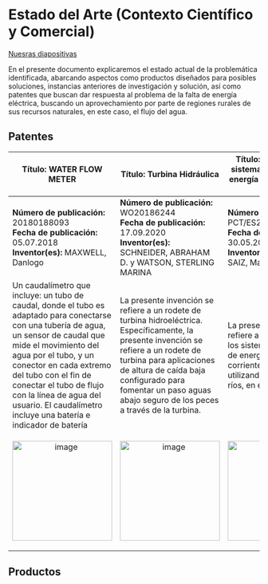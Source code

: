 # Estado del Arte (Contexto Científico y Comercial)
[Nuesras diapositivas](https://www.canva.com/design/DAF6SrnlzLM/xStsHggODRruddg9Wi7z1g/edit)

En el presente documento explicaremos el estado actual de la problemática identificada, abarcando aspectos como productos diseñados para posibles soluciones, instancias anteriores de investigación y solución, así como patentes que buscan dar respuesta al problema de la falta de energía eléctrica, buscando un aprovechamiento por parte de regiones rurales de sus recursos naturales, en este caso, el flujo del agua.


## Patentes

| **Título:** WATER FLOW METER | **Título:** Turbina Hidráulica | **Título:** Mejoras en los sistemas captadores de energía de las corrientes fluídicas |
| ------------------------------ | ------------------------------ | ----------------------------------------------- |
| **Número de publicación:** 20180188093<br>**Fecha de publicación:** 05.07.2018<br>**Inventor(es):** MAXWELL, Danlogo | **Número de publicación:** WO20186244 <br>**Fecha de publicación:** 17.09.2020<br>**Inventor(es):** SCHNEIDER, ABRAHAM D. y WATSON, STERLING MARINA | **Número de publicación:** PCT/ES2023/000011 <br>**Fecha de publicación:** 30.05.2023<br>**Inventor(es):** MUÑOZ SAIZ, Manuel |
| Un caudalímetro que incluye: un tubo de caudal, donde el tubo es adaptado para conectarse con una tubería de agua, un sensor de caudal que mide el movimiento del agua por el tubo, y un conector en cada extremo del tubo con el fin de conectar el tubo de flujo con la línea de agua del usuario. El caudalímetro incluye una batería e indicador de batería | La presente invención se refiere a un rodete de turbina hidroeléctrica. Específicamente, la presente invención se refiere a un rodete de turbina para aplicaciones de altura de caída baja configurado para fomentar un paso aguas abajo seguro de los peces a través de la turbina. | La presente invención se refiere a las mejoras en los sistemas captadores de energía de las corrientes fluidícas, utilizando turbinas en los ríos, en el mar y en el aire. |
| <p align="center"><img src="https://github.com/Jordan300105/FUNDAMENTOS-DE-DISE-O/assets/150297452/e6844748-2437-43e7-b917-42984409ed51" alt="image" width="200"></p> | <p align="center"><img src="https://github.com/Jordan300105/FUNDAMENTOS-DE-DISE-O/assets/150297452/9e38ac6a-b135-4cfe-aeae-fa6fc6ae9cbf" alt="image" width="200"></p> | <p align="center"><img src="https://github.com/Jordan300105/FUNDAMENTOS-DE-DISE-O/assets/150297452/d525396d-bdd8-4131-83cb-e6c2e0e09f2f" alt="image" width="200"></p> |


## Productos
